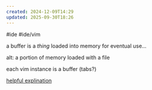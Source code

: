 ```yaml
---
created: 2024-12-09T14:29
updated: 2025-09-30T18:26
---
```

#ide #ide/vim

a buffer is a *thing* loaded into memory for eventual use...

alt: a portion of memory loaded with a file

each vim instance is a buffer (tabs?)

[helpful explination](https://stackoverflow.com/questions/26708822/why-do-vim-experts-prefer-buffers-over-tabs)